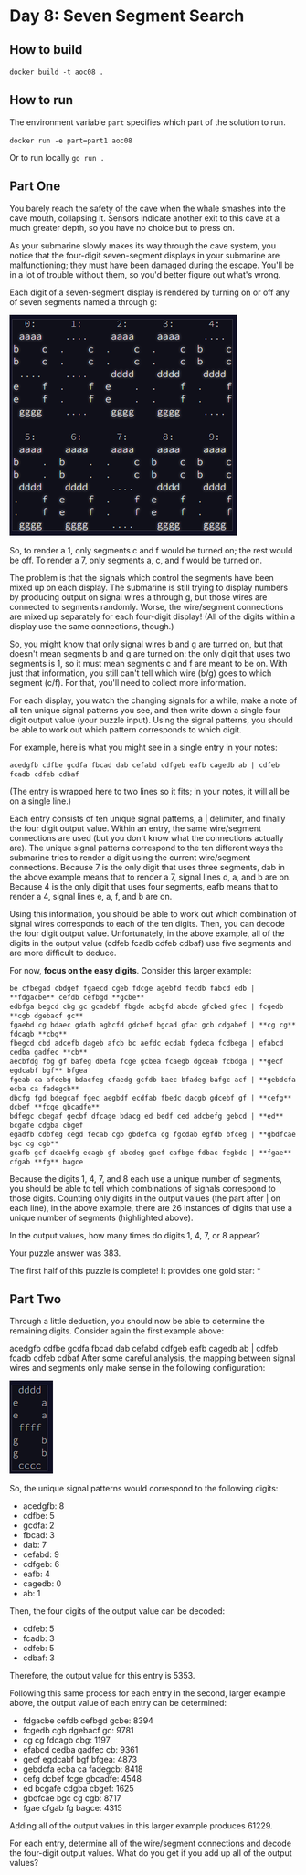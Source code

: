 # Day 8: Seven Segment Search

## How to build
`docker build -t aoc08 .`

## How to run
The environment variable `part` specifies which part of the solution to run.

`docker run -e part=part1 aoc08`  

Or to run locally
`go run .`

## Part One
You barely reach the safety of the cave when the whale smashes into the cave mouth, collapsing it. Sensors indicate another exit to this cave at a much greater depth, so you have no choice but to press on.

As your submarine slowly makes its way through the cave system, you notice that the four-digit seven-segment displays in your submarine are malfunctioning; they must have been damaged during the escape. You'll be in a lot of trouble without them, so you'd better figure out what's wrong.

Each digit of a seven-segment display is rendered by turning on or off any of seven segments named a through g:

![Segments](Segments.png)  

So, to render a 1, only segments c and f would be turned on; the rest would be off. To render a 7, only segments a, c, and f would be turned on.

The problem is that the signals which control the segments have been mixed up on each display. The submarine is still trying to display numbers by producing output on signal wires a through g, but those wires are connected to segments randomly. Worse, the wire/segment connections are mixed up separately for each four-digit display! (All of the digits within a display use the same connections, though.)

So, you might know that only signal wires b and g are turned on, but that doesn't mean segments b and g are turned on: the only digit that uses two segments is 1, so it must mean segments c and f are meant to be on. With just that information, you still can't tell which wire (b/g) goes to which segment (c/f). For that, you'll need to collect more information.

For each display, you watch the changing signals for a while, make a note of all ten unique signal patterns you see, and then write down a single four digit output value (your puzzle input). Using the signal patterns, you should be able to work out which pattern corresponds to which digit.

For example, here is what you might see in a single entry in your notes:

```
acedgfb cdfbe gcdfa fbcad dab cefabd cdfgeb eafb cagedb ab | cdfeb fcadb cdfeb cdbaf
```

(The entry is wrapped here to two lines so it fits; in your notes, it will all be on a single line.)

Each entry consists of ten unique signal patterns, a | delimiter, and finally the four digit output value. Within an entry, the same wire/segment connections are used (but you don't know what the connections actually are). The unique signal patterns correspond to the ten different ways the submarine tries to render a digit using the current wire/segment connections. Because 7 is the only digit that uses three segments, dab in the above example means that to render a 7, signal lines d, a, and b are on. Because 4 is the only digit that uses four segments, eafb means that to render a 4, signal lines e, a, f, and b are on.

Using this information, you should be able to work out which combination of signal wires corresponds to each of the ten digits. Then, you can decode the four digit output value. Unfortunately, in the above example, all of the digits in the output value (cdfeb fcadb cdfeb cdbaf) use five segments and are more difficult to deduce.

For now, **focus on the easy digits**. Consider this larger example:

```
be cfbegad cbdgef fgaecd cgeb fdcge agebfd fecdb fabcd edb | **fdgacbe** cefdb cefbgd **gcbe**  
edbfga begcd cbg gc gcadebf fbgde acbgfd abcde gfcbed gfec | fcgedb **cgb dgebacf gc**  
fgaebd cg bdaec gdafb agbcfd gdcbef bgcad gfac gcb cdgabef | **cg cg** fdcagb **cbg**  
fbegcd cbd adcefb dageb afcb bc aefdc ecdab fgdeca fcdbega | efabcd cedba gadfec **cb**  
aecbfdg fbg gf bafeg dbefa fcge gcbea fcaegb dgceab fcbdga | **gecf egdcabf bgf** bfgea  
fgeab ca afcebg bdacfeg cfaedg gcfdb baec bfadeg bafgc acf | **gebdcfa ecba ca fadegcb**  
dbcfg fgd bdegcaf fgec aegbdf ecdfab fbedc dacgb gdcebf gf | **cefg** dcbef **fcge gbcadfe**  
bdfegc cbegaf gecbf dfcage bdacg ed bedf ced adcbefg gebcd | **ed** bcgafe cdgba cbgef  
egadfb cdbfeg cegd fecab cgb gbdefca cg fgcdab egfdb bfceg | **gbdfcae bgc cg cgb**  
gcafb gcf dcaebfg ecagb gf abcdeg gaef cafbge fdbac fegbdc | **fgae** cfgab **fg** bagce  
```

Because the digits 1, 4, 7, and 8 each use a unique number of segments, you should be able to tell which combinations of signals correspond to those digits. Counting only digits in the output values (the part after | on each line), in the above example, there are 26 instances of digits that use a unique number of segments (highlighted above).

In the output values, how many times do digits 1, 4, 7, or 8 appear?

Your puzzle answer was 383.

The first half of this puzzle is complete! It provides one gold star: *

## Part Two
Through a little deduction, you should now be able to determine the remaining digits. Consider again the first example above:

acedgfb cdfbe gcdfa fbcad dab cefabd cdfgeb eafb cagedb ab |
cdfeb fcadb cdfeb cdbaf
After some careful analysis, the mapping between signal wires and segments only make sense in the following configuration:

![Segment](Segment.png)  

So, the unique signal patterns would correspond to the following digits:

- acedgfb: 8  
- cdfbe: 5  
- gcdfa: 2  
- fbcad: 3  
- dab: 7  
- cefabd: 9  
- cdfgeb: 6  
- eafb: 4  
- cagedb: 0  
- ab: 1  

Then, the four digits of the output value can be decoded:

- cdfeb: 5  
- fcadb: 3  
- cdfeb: 5  
- cdbaf: 3  

Therefore, the output value for this entry is 5353.

Following this same process for each entry in the second, larger example above, the output value of each entry can be determined:

- fdgacbe cefdb cefbgd gcbe: 8394  
- fcgedb cgb dgebacf gc: 9781  
- cg cg fdcagb cbg: 1197  
- efabcd cedba gadfec cb: 9361  
- gecf egdcabf bgf bfgea: 4873  
- gebdcfa ecba ca fadegcb: 8418  
- cefg dcbef fcge gbcadfe: 4548  
- ed bcgafe cdgba cbgef: 1625  
- gbdfcae bgc cg cgb: 8717  
- fgae cfgab fg bagce: 4315  

Adding all of the output values in this larger example produces 61229.

For each entry, determine all of the wire/segment connections and decode the four-digit output values. What do you get if you add up all of the output values?